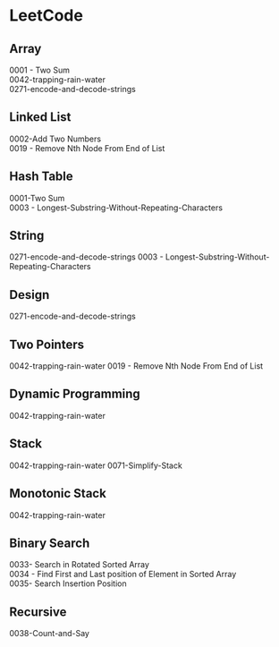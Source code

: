# LeetCode
## Array
0001 - Two Sum  
0042-trapping-rain-water   
0271-encode-and-decode-strings

## Linked List
0002-Add Two Numbers  
0019 - Remove Nth Node From End of List  
## Hash Table
0001-Two Sum   
0003 - Longest-Substring-Without-Repeating-Characters  
## String
0271-encode-and-decode-strings
0003 - Longest-Substring-Without-Repeating-Characters 
## Design
0271-encode-and-decode-strings
## Two Pointers
0042-trapping-rain-water
0019 - Remove Nth Node From End of List   
## Dynamic Programming
0042-trapping-rain-water
## Stack
0042-trapping-rain-water
0071-Simplify-Stack  
## Monotonic Stack
0042-trapping-rain-water

## Binary Search
0033- Search in Rotated Sorted Array  
0034 - Find First and Last position of Element in Sorted Array  
0035- Search Insertion Position

## Recursive
0038-Count-and-Say  
